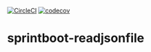 [![CircleCI](https://circleci.com/gh/kappaj2/sprintboot-readjsonfile.svg?style=svg)](https://circleci.com/gh/kappaj2/sprintboot-readjsonfile)
[![codecov](https://codecov.io/gh/kappaj2/sprintboot-readjsonfile/branch/master/graph/badge.svg)](https://codecov.io/gh/kappaj2/sprintboot-readjsonfile)
# sprintboot-readjsonfile
